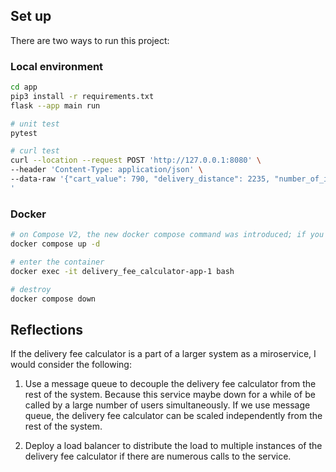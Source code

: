 ## Set up

There are two ways to run this project:

### Local environment
```bash
cd app
pip3 install -r requirements.txt
flask --app main run

# unit test
pytest

# curl test
curl --location --request POST 'http://127.0.0.1:8080' \
--header 'Content-Type: application/json' \
--data-raw '{"cart_value": 790, "delivery_distance": 2235, "number_of_items": 4, "time": "2021-10-12T13:00:00Z"}
'
```

### Docker
```bash
# on Compose V2, the new docker compose command was introduced; if you are using an older version, use docker-compose instead
docker compose up -d

# enter the container
docker exec -it delivery_fee_calculator-app-1 bash

# destroy
docker compose down

```

## Reflections

If the delivery fee calculator is a part of a larger system as a miroservice, I would consider the following:

1. Use a message queue to decouple the delivery fee calculator from the rest of the system. Because this service maybe down for a while of be called by a large number of users simultaneously. If we use message queue, the delivery fee calculator can be scaled independently from the rest of the system. 

2. Deploy a load balancer to distribute the load to multiple instances of the delivery fee calculator if there are numerous calls to the service.
